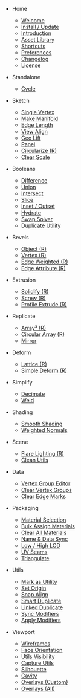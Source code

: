 - Home
    
    - [Welcome](/)
    - [Install / Update](/getting-started/install-update)
    - [Introduction](/getting-started/introduction)
    - [Asset Library](/getting-started/asset-library)
    - [Shortcuts](/getting-started/shortcuts)
    - [Preferences](/getting-started/preferences)
    - [Changelog](/getting-started/changelog)
    - [License](/getting-started/license)

- Standalone

    - [Cycle](/standalone/cycle)

- Sketch

    - [Single Vertex](/sketch/single-vertex)
    - [Make Manifold](/sketch/make-manifold)
    - [Edge Length](sketch/edge-length)
    - [View Align](/sketch/view-align)
    - [Geo Lift](/sketch/geo-lift)
    - [Panel](/sketch/panel)
    - [Circularize (R)](/sketch/circularize)
    - [Clear Scale](/sketch/clear-scale)

- Booleans

    - [Difference](/booleans/difference)
    - [Union](/booleans/union)
    - [Intersect](/booleans/intersect)
    - [Slice](/booleans/slice)
    - [Inset / Outset](/booleans/inset-outset)
    - [Hydrate](/booleans/hydrate)
    - [Swap Solver](/booleans/swap-solver)
    - [Duplicate Utility](/booleans/duplicate-utility)

- Bevels

    - [Object (R)](/bevels/object)
    - [Vertex (R)](/bevels/vertex)
    - [Edge Weighted (R)](/bevels/edge-weighted)
    - [Edge Attribute (R)](/bevels/edge-attribute)

- Extrusion

    - [Solidify (R)](/extrusion/solidify)
    - [Screw (R)](/extrusion/screw)
    - [Profile Extrude (R)](/extrusion/profile-extrude)

- Replicate

    - [Array³ (R)](/replicate/array-cubed)
    - [Circular Array (R)](/replicate/circular-array)
    - [Mirror](/replicate/mirror)

- Deform

    - [Lattice (R)](/deform/lattice)
    - [Simple Deform (R)](/deform/simple-deform)

- Simplify

    - [Decimate](/simplify/decimate)
    - [Weld](/simplify/weld)

- Shading

    - [Smooth Shading](/shading/smooth-shading)
    - [Weighted Normals](/shading/weighted-normals)

- Scene

    - [Flare Lighting (R)](/scene/flare-lighting)
    - [Clean Utils](/scene/clean-utils)

- Data

    - [Vertex Group Editor](/data/vertex-group-editor)
    - [Clear Vertex Groups](/data/clear-vertex-groups)
    - [Clear Edge Marks](/data/clear-edge-marks)

- Packaging

    - [Material Selection](/packaging/material-selection)
    - [Bulk Assign Materials](/packaging/bulk-assign-materials)
    - [Clear All Materials](/packaging/clear-materials)
    - [Name & Data Sync](/packaging/name-data-sync)
    - [Low / High LOD](/packaging/low-high-lod)
    - [UV Seams](/packaging/uv-seams)
    - [Triangulate](/packaging/triangulate)

- Utils

    - [Mark as Utility](/utils/mark-utility.md)
    - [Set Origin](/utils/set-origin)
    - [Snap Align](/utils/snap-align)
    - [Smart Duplicate](/utils/smart-duplicate.md)
    - [Linked Duplicate](/utils/linked-duplicate.md)
    - [Sync Modifiers](/utils/sync-modifiers)
    - [Apply Modifiers](/utils/apply-modifiers)

- Viewport

    - [Wireframes](/viewport/wireframes)
    - [Face Orientation](/viewport/face-orientation)
    - [Utils Visibility](/viewport/utils-visibility)
    - [Capture Utils](/viewport/capture-utils)
    - [Silhouette](/viewport/silhouette)
    - [Cavity](/viewport/cavity)
    - [Overlays (Custom)](/viewport/overlays-custom)
    - [Overlays (All)](/viewport/overlays-all)